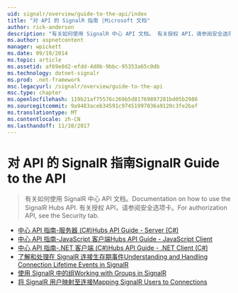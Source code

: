 ```yaml
---
uid: signalr/overview/guide-to-the-api/index
title: "对 API 的 SignalR 指南 |Microsoft 文档"
author: rick-anderson
description: "有关如何使用 SignalR 中心 API 文档。 有关授权 API，请参阅安全选项卡。"
ms.author: aspnetcontent
manager: wpickett
ms.date: 09/19/2014
ms.topic: article
ms.assetid: af69e8d2-efdd-4d0b-9bbc-95353a65c0db
ms.technology: dotnet-signalr
ms.prod: .net-framework
msc.legacyurl: /signalr/overview/guide-to-the-api
msc.type: chapter
ms.openlocfilehash: 119b21af75576c269b5d81769897281bd05b2986
ms.sourcegitcommit: 9a9483aceb34591c97451997036a9120c3fe2baf
ms.translationtype: MT
ms.contentlocale: zh-CN
ms.lasthandoff: 11/10/2017
---
```

<a name="signalr-guide-to-the-api"></a><span data-ttu-id="8a611-104">对 API 的 SignalR 指南</span><span class="sxs-lookup"><span data-stu-id="8a611-104">SignalR Guide to the API</span></span>
====================
> <span data-ttu-id="8a611-105">有关如何使用 SignalR 中心 API 文档。</span><span class="sxs-lookup"><span data-stu-id="8a611-105">Documentation on how to use the SignalR Hubs API.</span></span> <span data-ttu-id="8a611-106">有关授权 API，请参阅安全选项卡。</span><span class="sxs-lookup"><span data-stu-id="8a611-106">For authorization API, see the Security tab.</span></span>


- [<span data-ttu-id="8a611-107">中心 API 指南-服务器 (C#)</span><span class="sxs-lookup"><span data-stu-id="8a611-107">Hubs API Guide - Server (C#)</span></span>](hubs-api-guide-server.md)
- [<span data-ttu-id="8a611-108">中心 API 指南-JavaScript 客户端</span><span class="sxs-lookup"><span data-stu-id="8a611-108">Hubs API Guide - JavaScript Client</span></span>](hubs-api-guide-javascript-client.md)
- [<span data-ttu-id="8a611-109">中心 API 指南-.NET 客户端 (C#)</span><span class="sxs-lookup"><span data-stu-id="8a611-109">Hubs API Guide - .NET Client (C#)</span></span>](hubs-api-guide-net-client.md)
- [<span data-ttu-id="8a611-110">了解和处理在 SignalR 连接生存期事件</span><span class="sxs-lookup"><span data-stu-id="8a611-110">Understanding and Handling Connection Lifetime Events in SignalR</span></span>](handling-connection-lifetime-events.md)
- [<span data-ttu-id="8a611-111">使用 SignalR 中的组</span><span class="sxs-lookup"><span data-stu-id="8a611-111">Working with Groups in SignalR</span></span>](working-with-groups.md)
- [<span data-ttu-id="8a611-112">将 SignalR 用户映射至连接</span><span class="sxs-lookup"><span data-stu-id="8a611-112">Mapping SignalR Users to Connections</span></span>](mapping-users-to-connections.md)
